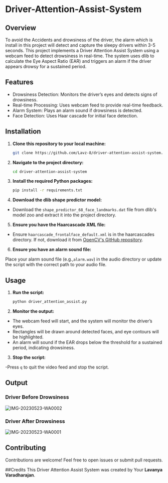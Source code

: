 # Driver-Attention-Assist-System

## Overview
To avoid the Accidents and drowsiness  of the driver, the alarm which is install in this project will detect and capture the sleepy drivers within 3-5 seconds. This project implements a Driver Attention Assist System using a webcam feed to detect drowsiness in real-time. The system uses dlib to calculate the Eye Aspect Ratio (EAR) and triggers an alarm if the driver appears drowsy for a sustained period.

## Features
- Drowsiness Detection: Monitors the driver’s eyes and detects signs of drowsiness.
- Real-time Processing: Uses webcam feed to provide real-time feedback.
- Alarm System: Plays an alarm sound if drowsiness is detected.
- Face Detection: Uses Haar cascade for initial face detection.

## Installation

1. **Clone this repository to your local machine:**

    ```bash
    git clone https://github.com/Lavz-8/driver-attention-assist-system.git
    ```

2. **Navigate to the project directory:**

    ```bash
    cd driver-attention-assist-system
    ```
 
3. **Install the required Python packages:**

    ```bash
    pip install -r requirements.txt
    ```
    
4. **Download the dlib shape predictor model:**

- Download the `shape_predictor_68_face_landmarks.dat` file from dlib's model zoo and extract it into the project directory.

5. **Ensure you have the Haarcascade XML file:**

- Ensure `haarcascade_frontalface_default.xml` is in the haarcascades directory. If not, download it from [OpenCV's GitHub repository](https://github.com/opencv/opencv/tree/master/data/haarcascades).
  
6. **Ensure you have an alarm sound file:**

Place your alarm sound file (e.g.,`alarm.wav`) in the audio directory or update the script with the correct path to your audio file.

## Usage

1. **Run the script:**

    ```bash
    python driver_attention_assist.py
    ```
    
2. **Monitor the output:**

- The webcam feed will start, and the system will monitor the driver’s eyes.
- Rectangles will be drawn around detected faces, and eye contours will be highlighted.
- An alarm will sound if the EAR drops below the threshold for a sustained period, indicating drowsiness.
  
3. **Stop the script:**

-Press `q` to quit the video feed and stop the script.

## Output

### Driver Before Drowsiness
![IMG-20230523-WA0002](https://github.com/Lavz-8/Driver-Attention-Assist-System/assets/171010558/0d34c292-a698-4261-b672-103198545d22)

### Driver After Drowsiness
![IMG-20230523-WA0001](https://github.com/Lavz-8/Driver-Attention-Assist-System/assets/145861363/700b804d-bda0-42d0-b285-b315c1a58626)

## Contributing
Contributions are welcome! Feel free to open issues or submit pull requests.

##Credits
This Driver Attention Assist System was created by Your **Lavanya Varadharajan**.
